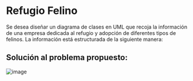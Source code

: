 # Refugio Felino
Se desea diseñar un diagrama de clases en UML que recoja la información de una empresa dedicada al refugio y adopción de diferentes tipos de felinos.
La información está estructurada de la siguiente manera:



## Solución al problema propuesto:
![image](https://user-images.githubusercontent.com/114931679/224363620-1066d3b9-9a84-4b21-b965-aebf5b67624f.png)
